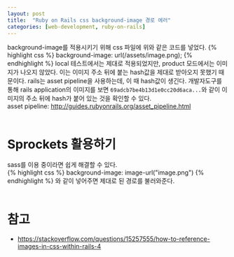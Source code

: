 ```yaml
---
layout: post
title:  "Ruby on Rails css background-image 경로 에러"
categories: [web-development, ruby-on-rails]
---
```

background-image를 적용시키기 위해 css 파일에 위와 같은 코드를 넣었다.
{% highlight css %}
background-image: url(/assets/image.png);
{% endhighlight %}
local 테스트에서는 제대로 적용되었지만, product 모드에서는 이미지가 나오지 않았다.
이는 이미지 주소 뒤에 붙는 hash값을 제대로 받아오지 못했기 때문이다.
rails는 asset pipeline을 사용하는데, 이 때 hash값이 생긴다.
개발자도구를 통해 rails application의 이미지를 보면 `69adcb7be4b13d1e0cc20d6aca...`와 같이 이미지의 주소 뒤에 hash가 붙어 있는 것을 확인할 수 있다.<br>
asset pipeline: <http://guides.rubyonrails.org/asset_pipeline.html>
<br><br>

# Sprockets 활용하기
sass를 이용 중이라면 쉽게 해결할 수 있다.<br>
{% highlight css %}
background-image: image-url("image.png")
{% endhighlight %}
와 같이 넣어주면 제대로 된 경로를 불러와준다.<br><br>

# 참고
* <https://stackoverflow.com/questions/15257555/how-to-reference-images-in-css-within-rails-4>